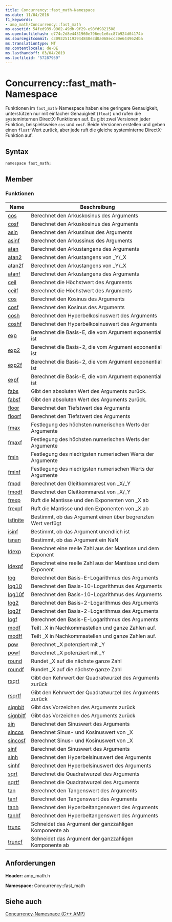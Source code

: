 ```yaml
---
title: Concurrency::fast_math-Namespace
ms.date: 11/04/2016
f1_keywords:
- amp_math/Concurrency::fast_math
ms.assetid: 54fed939-9902-49db-9f29-e98fd9821508
ms.openlocfilehash: e774c2d8e4431960e796ee1e6cc87b924d04174b
ms.sourcegitcommit: c3093251193944840e3d0a068ecc30e6449624ba
ms.translationtype: MT
ms.contentlocale: de-DE
ms.lasthandoff: 03/04/2019
ms.locfileid: "57287959"
---
```

# <a name="concurrencyfastmath-namespace"></a>Concurrency::fast_math-Namespace

Funktionen im `fast_math`-Namespace haben eine geringere Genauigkeit, unterstützen nur mit einfacher Genauigkeit (`float`) und rufen die systeminternen DirectX-Funktionen auf. Es gibt zwei Versionen jeder Funktion, beispielsweise `cos` und `cosf`. Beide Versionen erstellen und geben einen `float`-Wert zurück, aber jede ruft die gleiche systeminterne DirectX-Funktion auf.

## <a name="syntax"></a>Syntax

```
namespace fast_math;
```

## <a name="members"></a>Member

### <a name="functions"></a>Funktionen

|Name|Beschreibung|
|----------|-----------------|
|[cos](concurrency-fast-math-namespace-functions.md#cos)|Berechnet den Arkuskosinus des Arguments|
|[cosf](concurrency-fast-math-namespace-functions.md#cosf)|Berechnet den Arkuskosinus des Arguments|
|[asin](concurrency-fast-math-namespace-functions.md#asin)|Berechnet den Arkussinus des Arguments|
|[asinf](concurrency-fast-math-namespace-functions.md#asinf)|Berechnet den Arkussinus des Arguments|
|[atan](concurrency-fast-math-namespace-functions.md#atan)|Berechnet den Arkustangens des Arguments|
|[atan2](concurrency-fast-math-namespace-functions.md#atan2)|Berechnet den Arkustangens von _Y/_X|
|[atan2f](concurrency-fast-math-namespace-functions.md#atan2f)|Berechnet den Arkustangens von _Y/_X|
|[atanf](concurrency-fast-math-namespace-functions.md#atanf)|Berechnet den Arkustangens des Arguments|
|[ceil](concurrency-fast-math-namespace-functions.md#ceil)|Berechnet die Höchstwert des Arguments|
|[ceilf](concurrency-fast-math-namespace-functions.md#ceilf)|Berechnet die Höchstwert des Arguments|
|[cos](concurrency-fast-math-namespace-functions.md#cos)|Berechnet den Kosinus des Arguments|
|[cosf](concurrency-fast-math-namespace-functions.md#cosf)|Berechnet den Kosinus des Arguments|
|[cosh](concurrency-fast-math-namespace-functions.md#cosh)|Berechnet den Hyperbelkosinuswert des Arguments|
|[coshf](concurrency-fast-math-namespace-functions.md#coshf)|Berechnet den Hyperbelkosinuswert des Arguments|
|[exp](concurrency-fast-math-namespace-functions.md#exp)|Berechnet die Basis-E, die vom Argument exponential ist|
|[exp2](concurrency-fast-math-namespace-functions.md#exp2)|Berechnet die Basis-2, die vom Argument exponential ist|
|[exp2f](concurrency-fast-math-namespace-functions.md#exp2f)|Berechnet die Basis-2, die vom Argument exponential ist|
|[expf](concurrency-fast-math-namespace-functions.md#expf)|Berechnet die Basis-E, die vom Argument exponential ist|
|[fabs](concurrency-fast-math-namespace-functions.md#fabs)|Gibt den absoluten Wert des Arguments zurück.|
|[fabsf](concurrency-fast-math-namespace-functions.md#fabsf)|Gibt den absoluten Wert des Arguments zurück.|
|[floor](concurrency-fast-math-namespace-functions.md#floor)|Berechnet den Tiefstwert des Arguments|
|[floorf](concurrency-fast-math-namespace-functions.md#floorf)|Berechnet den Tiefstwert des Arguments|
|[fmax](concurrency-fast-math-namespace-functions.md#fmax)|Festlegung des höchsten numerischen Werts der Argumente|
|[fmaxf](concurrency-fast-math-namespace-functions.md#fmaxf)|Festlegung des höchsten numerischen Werts der Argumente|
|[fmin](concurrency-fast-math-namespace-functions.md#fmin)|Festlegung des niedrigsten numerischen Werts der Argumente|
|[fminf](concurrency-fast-math-namespace-functions.md#fminf)|Festlegung des niedrigsten numerischen Werts der Argumente|
|[fmod](concurrency-fast-math-namespace-functions.md#fmod)|Berechnet den Gleitkommarest von _X/_Y|
|[fmodf](concurrency-fast-math-namespace-functions.md#fmodf)|Berechnet den Gleitkommarest von _X/_Y|
|[frexp](concurrency-fast-math-namespace-functions.md#frexp)|Ruft die Mantisse und den Exponenten von _X ab|
|[frexpf](concurrency-fast-math-namespace-functions.md#frexpf)|Ruft die Mantisse und den Exponenten von _X ab|
|[isfinite](concurrency-fast-math-namespace-functions.md#isfinite)|Bestimmt, ob das Argument einen über begrenzten Wert verfügt|
|[isinf](concurrency-fast-math-namespace-functions.md#isinf)|Bestimmt, ob das Argument unendlich ist|
|[isnan](concurrency-fast-math-namespace-functions.md#isnan)|Bestimmt, ob das Argument ein NaN|
|[ldexp](concurrency-fast-math-namespace-functions.md#ldexp)|Berechnet eine reelle Zahl aus der Mantisse und dem Exponent|
|[ldexpf](concurrency-fast-math-namespace-functions.md#ldexpf)|Berechnet eine reelle Zahl aus der Mantisse und dem Exponent|
|[log](concurrency-fast-math-namespace-functions.md#log)|Berechnet den Basis-E-Logarithmus des Arguments|
|[log10](concurrency-fast-math-namespace-functions.md#log10)|Berechnet den Basis-10-Logarithmus des Arguments|
|[log10f](concurrency-fast-math-namespace-functions.md#log10f)|Berechnet den Basis-10-Logarithmus des Arguments|
|[log2](concurrency-fast-math-namespace-functions.md#log2)|Berechnet den Basis-2-Logarithmus des Arguments|
|[log2f](concurrency-fast-math-namespace-functions.md#log2f)|Berechnet den Basis-2-Logarithmus des Arguments|
|[logf](concurrency-fast-math-namespace-functions.md#logf)|Berechnet den Basis-E-Logarithmus des Arguments|
|[modf](concurrency-fast-math-namespace-functions.md#modf)|Teilt _X in Nachkommastellen und ganze Zahlen auf.|
|[modff](concurrency-fast-math-namespace-functions.md#modff)|Teilt _X in Nachkommastellen und ganze Zahlen auf.|
|[pow](concurrency-fast-math-namespace-functions.md#pow)|Berechnet _X potenziert mit _Y|
|[powf](concurrency-fast-math-namespace-functions.md#powf)|Berechnet _X potenziert mit _Y|
|[round](concurrency-fast-math-namespace-functions.md#round)|Rundet _X auf die nächste ganze Zahl|
|[roundf](concurrency-fast-math-namespace-functions.md#roundf)|Rundet _X auf die nächste ganze Zahl|
|[rsqrt](concurrency-fast-math-namespace-functions.md#rsqrt)|Gibt den Kehrwert der Quadratwurzel des Arguments zurück|
|[rsqrtf](concurrency-fast-math-namespace-functions.md#rsqrtf)|Gibt den Kehrwert der Quadratwurzel des Arguments zurück|
|[signbit](concurrency-fast-math-namespace-functions.md#signbit)|Gibt das Vorzeichen des Arguments zurück|
|[signbitf](concurrency-fast-math-namespace-functions.md#signbitf)|Gibt das Vorzeichen des Arguments zurück|
|[sin](concurrency-fast-math-namespace-functions.md#sin)|Berechnet den Sinuswert des Arguments|
|[sincos](concurrency-fast-math-namespace-functions.md#sincos)|Berechnet Sinus- und Kosinuswert von _X|
|[sincosf](concurrency-fast-math-namespace-functions.md#sincosf)|Berechnet Sinus- und Kosinuswert von _X|
|[sinf](concurrency-fast-math-namespace-functions.md#sinf)|Berechnet den Sinuswert des Arguments|
|[sinh](concurrency-fast-math-namespace-functions.md#sinh)|Berechnet den Hyperbelsinuswert des Arguments|
|[sinhf](concurrency-fast-math-namespace-functions.md#sinhf)|Berechnet den Hyperbelsinuswert des Arguments|
|[sqrt](concurrency-fast-math-namespace-functions.md#sqrt)|Berechnet die Quadratwurzel des Arguments|
|[sqrtf](concurrency-fast-math-namespace-functions.md#sqrtf)|Berechnet die Quadratwurzel des Arguments|
|[tan](concurrency-fast-math-namespace-functions.md#tan)|Berechnet den Tangenswert des Arguments|
|[tanf](concurrency-fast-math-namespace-functions.md#tanf)|Berechnet den Tangenswert des Arguments|
|[tanh](concurrency-fast-math-namespace-functions.md#tanh)|Berechnet den Hyperbeltangenswert des Arguments|
|[tanhf](concurrency-fast-math-namespace-functions.md#tanhf)|Berechnet den Hyperbeltangenswert des Arguments|
|[trunc](concurrency-fast-math-namespace-functions.md#trunc)|Schneidet das Argument der ganzzahligen Komponente ab|
|[truncf](concurrency-fast-math-namespace-functions.md#truncf)|Schneidet das Argument der ganzzahligen Komponente ab|

## <a name="requirements"></a>Anforderungen

**Header:** amp_math.h

**Namespace:** Concurrency::fast_math

## <a name="see-also"></a>Siehe auch

[Concurrency-Namespace (C++ AMP)](concurrency-namespace-cpp-amp.md)
